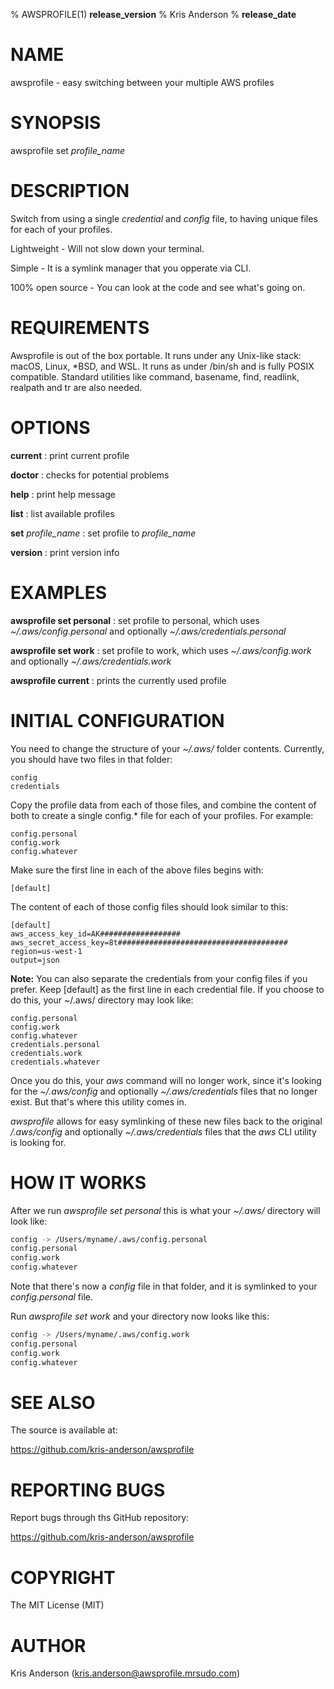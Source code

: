 % AWSPROFILE(1) **release_version**
% Kris Anderson
% **release_date**

# NAME

awsprofile - easy switching between your multiple AWS profiles

# SYNOPSIS

awsprofile set _profile_name_

# DESCRIPTION

Switch from using a single _credential_ and _config_ file, to having unique files for each of your profiles.

Lightweight - Will not slow down your terminal.

Simple - It is a symlink manager that you opperate via CLI.

100% open source - You can look at the code and see what's going on.

# REQUIREMENTS

Awsprofile is out of the box portable. It runs under any Unix-like stack: macOS, Linux, \*BSD, and WSL. It runs as under /bin/sh and is fully POSIX compatible. Standard utilities like command, basename, find, readlink, realpath and tr are also needed.

# OPTIONS

**current**
: print current profile

**doctor**
: checks for potential problems

**help**
: print help message

**list**
: list available profiles

**set** _profile_name_
: set profile to _profile_name_

**version**
: print version info

# EXAMPLES

**awsprofile set personal**
: set profile to personal, which uses _~/.aws/config.personal_ and optionally _~/.aws/credentials.personal_

**awsprofile set work**
: set profile to work, which uses _~/.aws/config.work_ and optionally _~/.aws/credentials.work_

**awsprofile current**
: prints the currently used profile

# INITIAL CONFIGURATION

You need to change the structure of your _~/.aws/_ folder contents. Currently, you should have two files in that folder:

```text
config
credentials
```

Copy the profile data from each of those files, and combine the content of both to create a single config.\* file for each of your profiles. For example:

```text
config.personal
config.work
config.whatever
```

Make sure the first line in each of the above files begins with:

```text
[default]
```

The content of each of those config files should look similar to this:

```text
[default]
aws_access_key_id=AK##################
aws_secret_access_key=8t######################################
region=us-west-1
output=json
```

**Note:** You can also separate the credentials from your config files if you prefer. Keep [default] as the first line in each credential file. If you choose to do this, your ~/.aws/ directory may look like:

```text
config.personal
config.work
config.whatever
credentials.personal
credentials.work
credentials.whatever
```

Once you do this, your _aws_ command will no longer work, since it's looking for the _~/.aws/config_ and optionally _~/.aws/credentials_ files that no longer exist. But that's where this utility comes in.

_awsprofile_ allows for easy symlinking of these new files back to the original _/.aws/config_ and optionally _~/.aws/credentials_ files that the _aws_ CLI utility is looking for.

# HOW IT WORKS

After we run _awsprofile set personal_ this is what your _~/.aws/_ directory will look like:

```bash
config -> /Users/myname/.aws/config.personal
config.personal
config.work
config.whatever
```

Note that there's now a _config_ file in that folder, and it is symlinked to your _config.personal_ file.

Run _awsprofile set work_ and your directory now looks like this:

```bash
config -> /Users/myname/.aws/config.work
config.personal
config.work
config.whatever
```

# SEE ALSO

The source is available at:

<https://github.com/kris-anderson/awsprofile>

# REPORTING BUGS

Report bugs through ths GitHub repository:

<https://github.com/kris-anderson/awsprofile>

# COPYRIGHT

The MIT License (MIT)

# AUTHOR

Kris Anderson (kris.anderson@awsprofile.mrsudo.com)
